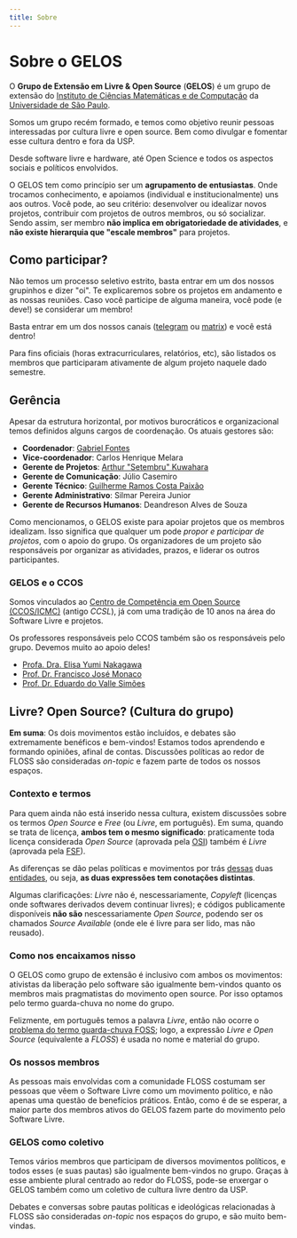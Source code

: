 ```yaml
---
title: Sobre
---
```


# Sobre o GELOS

O **Grupo de Extensão em Livre & Open Source** (**GELOS**) é um grupo de extensão
do [Instituto de Ciências Matemáticas e de Computação](https://icmc.usp.br) da
[Universidade de São Paulo](https://usp.br).

Somos um grupo recém formado, e temos como objetivo reunir pessoas interessadas
por cultura livre e open source. Bem como divulgar e fomentar esse cultura
dentro e fora da USP.

Desde software livre e hardware, até Open Science e todos os aspectos sociais
e políticos envolvidos.

O GELOS tem como princípio ser um **agrupamento de entusiastas**. Onde trocamos
conhecimento, e apoiamos (individual e institucionalmente) uns aos outros. Você
pode, ao seu critério: desenvolver ou idealizar novos projetos, contribuir com
projetos de outros membros, ou só socializar. Sendo assim, ser membro **não
implica em obrigatoriedade de atividades**, e **não existe hierarquia que
"escale membros"** para projetos.

## Como participar?
Não  temos um processo seletivo estrito, basta entrar em um dos nossos
grupinhos e dizer "oi". Te explicaremos sobre os projetos em andamento e as
nossas reuniões. Caso você participe de alguma maneira, você pode (e deve!) se
considerar um membro!

Basta entrar em um dos nossos canais ([telegram](https://telegram.gelos.club)
ou [matrix](https://matrix.gelos.club)) e você está dentro!

Para fins oficiais (horas extracurriculares, relatórios, etc), são listados os
membros que participaram ativamente de algum projeto naquele dado semestre.

## Gerência

Apesar da estrutura horizontal, por motivos burocráticos e organizacional temos
definidos alguns cargos de coordenação. Os atuais gestores são:

- **Coordenador**: [Gabriel Fontes](https://misterio.me)
- **Vice-coordenador**: Carlos Henrique Melara
- **Gerente de Projetos**: [Arthur "Setembru" Kuwahara](https://setembru.dev.br)
- **Gerente de Comunicação**: Júlio Casemiro
- **Gerente Técnico**: [Guilherme Ramos Costa Paixão](https://guip.dev)
- **Gerente Administrativo**: Silmar Pereira Junior
- **Gerente de Recursos Humanos**: Deandreson Alves de Souza

Como mencionamos, o GELOS existe para apoiar projetos que os membros idealizam.
Isso significa que qualquer um pode *propor e participar de projetos*, com o
apoio do grupo. Os organizadores de um projeto são responsáveis por organizar
as atividades, prazos, e liderar os outros participantes.

### GELOS e o CCOS

Somos vinculados ao [Centro de Competência em Open Source
(CCOS/ICMC)](https://ccos.icmc.usp.br/) (antigo *CCSL*), já com uma tradição de
10 anos na área do Software Livre e projetos.

Os professores responsáveis pelo CCOS também são os responsáveis pelo grupo.
Devemos muito ao apoio deles!

- [Profa. Dra. Elisa Yumi Nakagawa](http://lattes.cnpq.br/7494142007764616)
- [Prof. Dr. Francisco José Monaco](http://lattes.cnpq.br/7489482613903725)
- [Prof. Dr. Eduardo do Valle Simões](http://lattes.cnpq.br/4055872056358293)

## Livre? Open Source? (Cultura do grupo)

**Em suma**: Os dois movimentos estão incluídos, e debates são extremamente
benéficos e bem-vindos! Estamos todos aprendendo e formando opiniões, afinal de
contas. Discussões políticas ao redor de FLOSS são consideradas *on-topic* e
fazem parte de todos os nossos espaços.

### Contexto e termos

Para quem ainda não está inserido nessa cultura, existem discussões sobre os
termos *Open Source* e *Free* (ou *Livre*, em português). Em suma, quando se
trata de licença, **ambos tem o mesmo significado**: praticamente toda licença
considerada *Open Source* (aprovada pela [OSI](https://opensource.org/)) também
é *Livre* (aprovada pela [FSF](https://fsf.org/)).

As diferenças se dão pelas políticas e movimentos por trás
[dessas](https://opensource.org/osd) duas
[entidades](https://www.gnu.org/philosophy/open-source-misses-the-point.html),
ou seja, **as duas expressões tem conotações distintas**.

Algumas clarificações: *Livre* não é, nescessariamente, *Copyleft* (licenças
onde softwares derivados devem continuar livres); e códigos publicamente
disponíveis **não são** nescessariamente *Open Source*, podendo ser os chamados
*Source Available* (onde ele é livre para ser lido, mas não reusado).

### Como nos encaixamos nisso

O GELOS como grupo de extensão é inclusivo com ambos os movimentos: ativistas
da liberação pelo software são igualmente bem-vindos quanto os membros mais
pragmatistas do movimento open source. Por isso optamos pelo termo guarda-chuva
no nome do grupo.

Felizmente, em português temos a palavra *Livre*, então não ocorre o [problema
do termo guarda-chuva
FOSS](https://www.gnu.org/philosophy/floss-and-foss.html); logo, a expressão
*Livre e Open Source* (equivalente a *FLOSS*) é usada no nome e material do
grupo.

### Os nossos membros

As pessoas mais envolvidas com a comunidade FLOSS costumam ser pessoas que vêem
o Software Livre como um movimento político, e não apenas uma questão de
benefícios práticos. Então, como é de se esperar, a maior parte dos membros
ativos do GELOS fazem parte do movimento pelo Software Livre.

### GELOS como coletivo

Temos vários membros que participam de diversos movimentos políticos, e todos
esses (e suas pautas) são igualmente bem-vindos no grupo. Graças à esse
ambiente plural centrado ao redor do FLOSS, pode-se enxergar o GELOS também
como um coletivo de cultura livre dentro da USP.

Debates e conversas sobre pautas políticas e ideológicas relacionadas à FLOSS
são consideradas *on-topic* nos espaços do grupo, e são muito bem-vindas.
